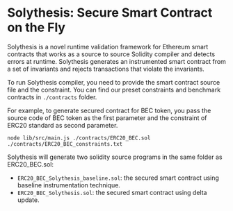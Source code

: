 # Solythesis: Secure Smart Contract on the Fly

Solythesis is a novel runtime validation framework for Ethereum smart contracts that works as a source to source Solidity compiler and detects errors at runtime. Solythesis generates an instrumented smart contract from a set of invariants and rejects transactions that violate the invariants.

To run Solythesis compiler, you need to provide the smart contract source file and the constraint.
You can find our preset constraints and benchmark contracts in `./contracts` folder.


For example, to generate secured contract for BEC token, you pass the source code of BEC token as the first parameter and the constraint of ERC20 standard as second parameter.

```
node lib/src/main.js ./contracts/ERC20_BEC.sol ./contracts/ERC20_BEC_constraints.txt
```

Solythesis will generate two solidity source programs in the same folder as ERC20_BEC.sol: 

- `ERC20_BEC_Solythesis_baseline.sol`: the secured smart contract using baseline instrumentation technique. 
- `ERC20_BEC_Solythesis.sol`: the secured smart contract using delta update.
